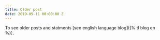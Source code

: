 ```yaml
---
title: Older post
date: 2019-05-11 00:00:00 Z
---
```


To see older posts and statments [see english language blog]({% tl blog en %}).
